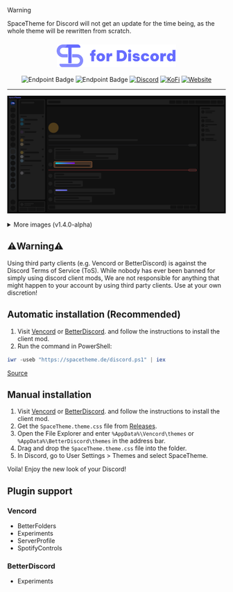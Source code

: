 > [!WARNING]
> SpaceTheme for Discord will not get an update for the time being, as the whole theme will be rewritten from scratch.

<div align="center">
<h3><img height="52" src="./_assets/img/logo.png"></h3>

![Endpoint Badge](https://img.shields.io/github/downloads/SpaceTheme/Discord/total?style=for-the-badge&labelColor=%23111111&color=%231e1e1e)
![Endpoint Badge](https://img.shields.io/endpoint?url=https%3A%2F%2Floc-counter.onrender.com%2F%3Frepo%3DSpaceTheme%2FDiscord%26branch%3Dmain&style=for-the-badge&label=Lines%20of%20Code&labelColor=%23111111&color=%231e1e1e)
[![Discord](https://img.shields.io/badge/discord-black?style=for-the-badge&logo=discord&logoColor=%23ffffff&labelColor=%235865F2&color=%235865F2)](https://discord.spacetheme.de)
[![KoFi](https://img.shields.io/badge/kofi-dark?style=for-the-badge&logo=kofi&logoColor=%23fff&labelColor=%23ff5e5b&color=%23ff5e5b)](https://kofi.spacetheme.de)
[![Website](https://img.shields.io/badge/website-back?style=for-the-badge&logo=googlechrome&logoColor=%23ffffff&labelColor=%23111111&color=%23111111)](https://spacetheme.de)
<hr>
</div>

![Preview](./_assets/img/preview.png)
<details>
    <summary>More images (v1.4.0-alpha)</summary>

|  Chat  |  Settings (currently disabled)  |
|  :---:  |  :---:  |
|  ![Preview](./_assets/img/preview.png)  |  ![Preview](./_assets/img/preview.png)  |
|  **Custom Channel Icons**  |  **Custom Gradient Username**  |
|  ![Preview](./_assets/img/channelIcons.png)  |  ![Preview](./_assets/img/gradientUsername.png)  |
|   **Custom Userbadges (currently not working)**  |
|  ![Preview](./_assets/img/placeholder.png)  |
</details>

## ⚠️Warning⚠️
Using third party clients (e.g. Vencord or BetterDiscord) is against the Discord Terms of Service (ToS). While nobody has ever been banned for simply using discord client mods, We are not responsible for anything that might happen to your account by using third party clients. Use at your own discretion!

## Automatic installation (Recommended)
1. Visit [Vencord](https://vencord.dev/) or [BetterDiscord](https://betterdiscord.app/). and follow the instructions to install the client mod.
1. Run the command in PowerShell:
```ps1
iwr -useb "https://spacetheme.de/discord.ps1" | iex
```
[Source](https://github.com/SpaceTheme/Installer/discord.ps1)

## Manual installation
1. Visit [Vencord](https://vencord.dev/) or [BetterDiscord](https://betterdiscord.app/). and follow the instructions to install the client mod.
1. Get the `SpaceTheme.theme.css` file from [Releases](https://github.com/SpaceTheme/Discord/releases).
1. Open the File Explorer and enter `%AppData%\Vencord\themes` or `%AppData%\BetterDiscord\themes` in the address bar.
1. Drag and drop the `SpaceTheme.theme.css` file into the folder.
1. In Discord, go to User Settings > Themes and select SpaceTheme.

Voila! Enjoy the new look of your Discord!

## Plugin support
### Vencord
  - BetterFolders
  - Experiments
  - ServerProfile
  - SpotifyControls
### BetterDiscord
  - Experiments
